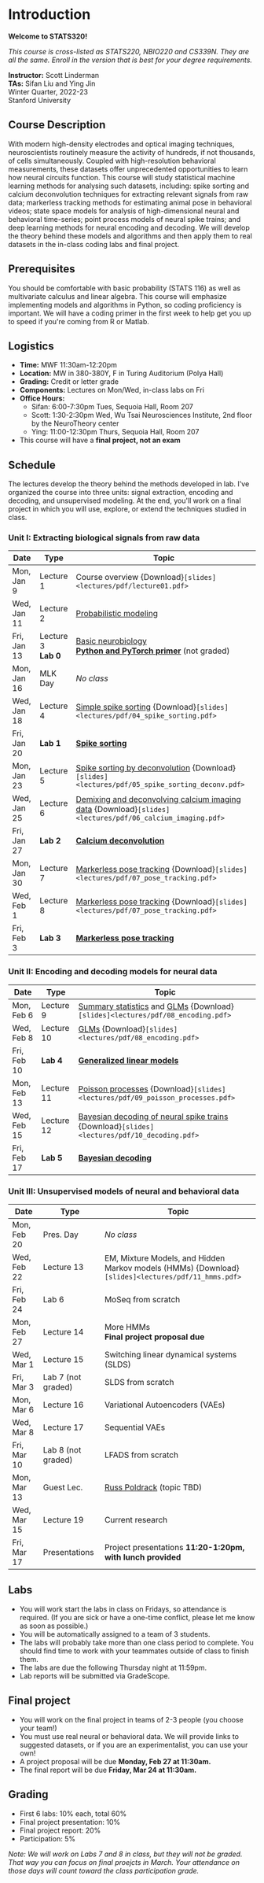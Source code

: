 # Introduction

**Welcome to STATS320!**

_This course is cross-listed as STATS220, NBIO220 and CS339N. They are all the same. Enroll in the version that is best for your degree requirements._

**Instructor:** Scott Linderman <br>
**TAs:** Sifan Liu and Ying Jin <br>
Winter Quarter, 2022-23 <br>
Stanford University

## Course Description
With modern high-density electrodes and optical imaging techniques, neuroscientists routinely measure the activity of hundreds, if not thousands, of cells simultaneously.  Coupled with high-resolution behavioral measurements, these datasets offer unprecedented opportunities to learn how neural circuits function.  This course will study statistical machine learning methods for analysing such datasets, including: spike sorting and calcium deconvolution techniques for extracting relevant signals from raw data; markerless tracking methods for estimating animal pose in behavioral videos; state space models for analysis of high-dimensional neural and behavioral time-series; point process models of neural spike trains; and deep learning methods for neural encoding and decoding. We will develop the theory behind these models and algorithms and then apply them to real datasets in the in-class coding labs and final project.

## Prerequisites
You should be comfortable with basic probability (STATS 116) as well as multivariate calculus and linear algebra. This course will emphasize implementing models and algorithms in Python, so coding proficiency is important. We will have a coding primer in the first week to help get you up to speed if you're coming from R or Matlab.

## Logistics
- **Time:** MWF 11:30am-12:20pm
- **Location:** MW in 380-380Y, F in Turing Auditorium (Polya Hall)
- **Grading:** Credit or letter grade
- **Components:** Lectures on Mon/Wed, in-class labs on Fri
- **Office Hours:**
    - Sifan: 6:00-7:30pm Tues, Sequoia Hall, Room 207
    - Scott: 1:30-2:30pm Wed, Wu Tsai Neurosciences Institute, 2nd floor by the NeuroTheory center
    - Ying: 11:00-12:30pm Thurs, Sequoia Hall, Room 207
- This course will have a **final project, not an exam**


## Schedule
The lectures develop the theory behind the methods developed in lab. I've organized the course into three units: signal extraction, encoding and decoding, and unsupervised modeling. At the end, you'll work on a final project in which you will use, explore, or extend the techniques studied in class.

### Unit I: Extracting biological signals from raw data
| Date        | Type       | Topic |
| ----------- | ---------- | ----- |
| Mon, Jan 9  | Lecture 1  | Course overview {Download}`[slides]<lectures/pdf/lecture01.pdf>`
| Wed, Jan 11 | Lecture 2  | [Probabilistic modeling](lectures/02_probabilistic_modeling)
| Fri, Jan 13 | Lecture 3 <br> **Lab 0**  | [Basic neurobiology](lectures/03_neurobio)  <br> [**Python and PyTorch primer**](labs/00_pytorch_primer.ipynb) (not graded)
| Mon, Jan 16 | MLK Day    | _No class_
| Wed, Jan 18 | Lecture 4  | [Simple spike sorting](lectures/04_simple_spike_sorting.ipynb) {Download}`[slides]<lectures/pdf/04_spike_sorting.pdf>`
| Fri, Jan 20 | **Lab 1**  | [**Spike sorting**](labs/01_spike_sorting.ipynb)
| Mon, Jan 23 | Lecture 5  | [Spike sorting by deconvolution](lectures/05_deconv_spike_sorting.ipynb) {Download}`[slides]<lectures/pdf/05_spike_sorting_deconv.pdf>`
| Wed, Jan 25 | Lecture 6  | [Demixing and deconvolving calcium imaging data](lectures/06_calcium_imaging.ipynb) {Download}`[slides]<lectures/pdf/06_calcium_imaging.pdf>`
| Fri, Jan 27 | **Lab 2**  | [**Calcium deconvolution**](labs/02_calcium_imaging.ipynb)
| Mon, Jan 30 | Lecture 7  | [Markerless pose tracking](lectures/07_pose_tracking.ipynb) {Download}`[slides]<lectures/pdf/07_pose_tracking.pdf>`
| Wed, Feb 1  | Lecture 8  | [Markerless pose tracking](lectures/07_pose_tracking.ipynb) {Download}`[slides]<lectures/pdf/07_pose_tracking.pdf>`
| Fri, Feb 3  | **Lab 3**  | [**Markerless pose tracking**](labs/03_pose_tracking.ipynb)

### Unit II: Encoding and decoding models for neural data
| Date        | Type       | Topic |
| ----------- | ---------- | ----- |
| Mon, Feb 6  | Lecture 9  | [Summary statistics](lectures/08_summary_stats.ipynb) and [GLMs](lectures/09_glm.ipynb) {Download}`[slides]<lectures/pdf/08_encoding.pdf>`
| Wed, Feb 8  | Lecture 10 | [GLMs](lectures/09_glm.ipynb) {Download}`[slides]<lectures/pdf/08_encoding.pdf>`
| Fri, Feb 10 | **Lab 4**      | [**Generalized linear models**](labs/04_glms.ipynb)
| Mon, Feb 13 | Lecture 11 | [Poisson processes](lectures/10_poisson_processes.ipynb) {Download}`[slides]<lectures/pdf/09_poisson_processes.pdf>`
| Wed, Feb 15 | Lecture 12 | [Bayesian decoding of neural spike trains](lectures/11_decoding.ipynb) {Download}`[slides]<lectures/pdf/10_decoding.pdf>`
| Fri, Feb 17 | **Lab 5**      | [**Bayesian decoding**](labs/05_decoding.ipynb)

### Unit III: Unsupervised models of neural and behavioral data
| Date        | Type       | Topic |
| ----------- | ---------- | ----- |
| Mon, Feb 20 | Pres. Day  | _No class_
| Wed, Feb 22 | Lecture 13 | EM, Mixture Models, and Hidden Markov models (HMMs)  {Download}`[slides]<lectures/pdf/11_hmms.pdf>`
| Fri, Feb 24 | Lab 6      | MoSeq from scratch
| Mon, Feb 27 | Lecture 14 | More HMMs <br> **Final project proposal due**
| Wed, Mar 1  | Lecture 15 | Switching linear dynamical systems (SLDS)
| Fri, Mar 3  | Lab 7 (not graded) | SLDS from scratch
| Mon, Mar 6  | Lecture 16 | Variational Autoencoders (VAEs)
| Wed, Mar 8  | Lecture 17 | Sequential VAEs
| Fri, Mar 10 | Lab 8 (not graded) | LFADS from scratch
| Mon, Mar 13 | Guest Lec. | [Russ Poldrack](https://poldrack.github.io/) (topic TBD)
| Wed, Mar 15 | Lecture 19 | Current research
| Fri, Mar 17 | Presentations | Project presentations **11:20-1:20pm, with lunch provided**

## Labs
- You will work start the labs in class on Fridays, so attendance is required. (If you are sick or have a one-time conflict, please let me know as soon as possible.)
- You will be automatically assigned to a team of 3 students.
- The labs will probably take more than one class period to complete. You should find time to work with your teammates outside of class to finish them.
- The labs are due the following Thursday night at 11:59pm.
- Lab reports will be submitted via GradeScope.

## Final project

- You will work on the final project in teams of 2-3 people (you choose your team!)
- You must use real neural or behavioral data. We will provide links to suggested datasets, or if you are an experimentalist, you can use your own!
- A project proposal will be due **Monday, Feb 27 at 11:30am.**
- The final report will be due **Friday, Mar 24 at 11:30am.**

## Grading
- First 6 labs: 10% each, total 60%
- Final project presentation: 10%
- Final project report: 20%
- Participation: 5%

*Note: We will work on Labs 7 and 8 in class, but they will not be graded. That way you can focus on final proejcts in March. Your attendance on those days will count toward the class participation grade.*